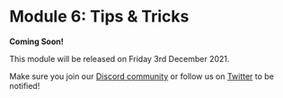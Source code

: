 # Module 6: Tips & Tricks

**Coming Soon!**

This module will be released on Friday 3rd December 2021.

Make sure you join our [Discord community](https://discord.com/invite/subquery) or follow us on [Twitter](https://twitter.com/SubQueryNetwork) to be notified!
